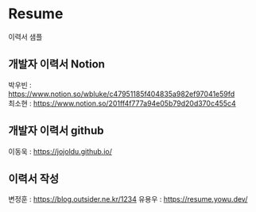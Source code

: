 # Resume
이력서 샘플

## 개발자 이력서 Notion
박우빈 : https://www.notion.so/wbluke/c47951185f404835a982ef97041e59fd  
최소현 : https://www.notion.so/201ff4f777a94e05b79d20d370c455c4

## 개발자 이력서 github
이동욱 : https://jojoldu.github.io/

## 이력서 작성
변정훈 : https://blog.outsider.ne.kr/1234
유용우 : https://resume.yowu.dev/

